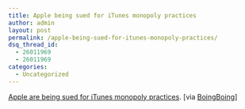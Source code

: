 ```yaml
---
title: Apple being sued for iTunes monopoly practices
author: admin
layout: post
permalink: /apple-being-sued-for-itunes-monopoly-practices/
dsq_thread_id:
  - 26011969
  - 26011969
categories:
  - Uncategorized
---
```

[Apple are being sued for iTunes monopoly practices][1]. [via [BoingBoing][2]]

 [1]: http://www.boingboing.net/2005/01/06/apple_sued_for_itune.html
 [2]: http://www.boingboing.net